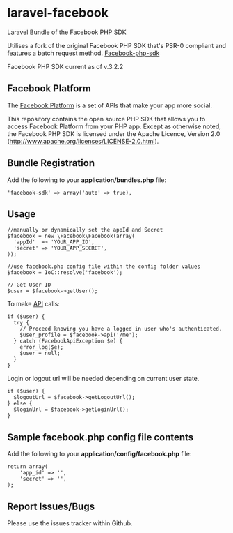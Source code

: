 laravel-facebook
================

Laravel Bundle of the Facebook PHP SDK

Utilises a fork of the original Facebook PHP SDK that's PSR-0 compliant and features a batch request method. [Facebook-php-sdk](https://github.com/matthew-muscat/facebook-php-sdk)

Facebook PHP SDK current as of v.3.2.2


## Facebook Platform

The [Facebook Platform](http://developers.facebook.com/) is
a set of APIs that make your app more social.

This repository contains the open source PHP SDK that allows you to
access Facebook Platform from your PHP app. Except as otherwise noted,
the Facebook PHP SDK is licensed under the Apache Licence, Version 2.0
(http://www.apache.org/licenses/LICENSE-2.0.html).


## Bundle Registration

Add the following to your **application/bundles.php** file:

	'facebook-sdk' => array('auto' => true),


## Usage

	//manually or dynamically set the appId and Secret
    $facebook = new \Facebook\Facebook(array(
      'appId'  => 'YOUR_APP_ID',
      'secret' => 'YOUR_APP_SECRET',
    ));

    //use facebook.php config file within the config folder values
    $facebook = IoC::resolve('facebook');

    // Get User ID
    $user = $facebook->getUser();

To make [API][API] calls:

    if ($user) {
      try {
        // Proceed knowing you have a logged in user who's authenticated.
        $user_profile = $facebook->api('/me');
      } catch (FacebookApiException $e) {
        error_log($e);
        $user = null;
      }
    }

Login or logout url will be needed depending on current user state.

    if ($user) {
      $logoutUrl = $facebook->getLogoutUrl();
    } else {
      $loginUrl = $facebook->getLoginUrl();
    }

[API]: http://developers.facebook.com/docs/api


## Sample facebook.php config file contents

Add the following to your **application/config/facebook.php** file:

	return array(
		'app_id' => '',
		'secret' => '',
	);


## Report Issues/Bugs

Please use the issues tracker within Github.